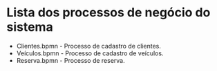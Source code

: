 # Lista dos processos de negócio do sistema

* Clientes.bpmn - Processo de cadastro de clientes.
* Veículos.bpmn - Processo de cadastro de veículos.
* Reserva.bpmn - Processo de reserva.


